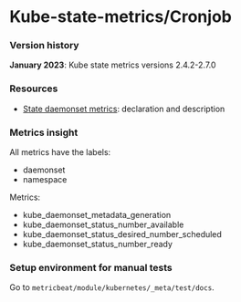 # Kube-state-metrics/Cronjob

### Version history

**January 2023**: Kube state metrics versions 2.4.2-2.7.0

### Resources

- [State daemonset metrics](https://github.com/kubernetes/kube-state-metrics/blob/main/internal/store/daemonset.go):
  declaration and description

### Metrics insight

All metrics have the labels:
- daemonset
- namespace

Metrics:
- kube_daemonset_metadata_generation
- kube_daemonset_status_number_available
- kube_daemonset_status_desired_number_scheduled
- kube_daemonset_status_number_ready


### Setup environment for manual tests
Go to `metricbeat/module/kubernetes/_meta/test/docs`.
